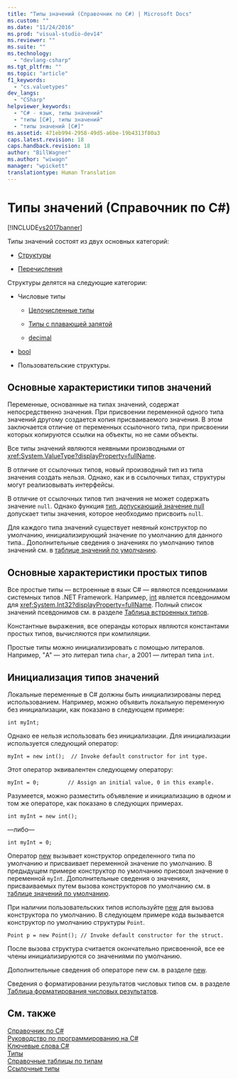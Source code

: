 ```yaml
---
title: "Типы значений (Справочник по C#) | Microsoft Docs"
ms.custom: ""
ms.date: "11/24/2016"
ms.prod: "visual-studio-dev14"
ms.reviewer: ""
ms.suite: ""
ms.technology: 
  - "devlang-csharp"
ms.tgt_pltfrm: ""
ms.topic: "article"
f1_keywords: 
  - "cs.valuetypes"
dev_langs: 
  - "CSharp"
helpviewer_keywords: 
  - "C# - язык, типы значений"
  - "типы [C#], типы значений"
  - "типы значений [C#]"
ms.assetid: 471eb994-2958-49d5-a6be-19b4313f80a3
caps.latest.revision: 18
caps.handback.revision: 18
author: "BillWagner"
ms.author: "wiwagn"
manager: "wpickett"
translationtype: Human Translation
---
```

# Типы значений (Справочник по C#)
[!INCLUDE[vs2017banner](../../../csharp/includes/vs2017banner.md)]

Типы значений состоят из двух основных категорий:  
  
-   [Структуры](../../../csharp/language-reference/keywords/struct.md)  
  
-   [Перечисления](../../../csharp/language-reference/keywords/enum.md)  
  
 Структуры делятся на следующие категории:  
  
-   Числовые типы  
  
    -   [Целочисленные типы](../../../csharp/language-reference/keywords/integral-types-table.md)  
  
    -   [Типы с плавающей запятой](../../../csharp/language-reference/keywords/floating-point-types-table.md)  
  
    -   [decimal](../../../csharp/language-reference/keywords/decimal.md)  
  
-   [bool](../../../csharp/language-reference/keywords/bool.md)  
  
-   Пользовательские структуры.  
  
## Основные характеристики типов значений  
 Переменные, основанные на типах значений, содержат непосредственно значения.  При присвоении переменной одного типа значений другому создается копия присваиваемого значения.  В этом заключается отличие от переменных ссылочного типа, при присвоении которых копируются ссылки на объекты, но не сами объекты.  
  
 Все типы значений являются неявными производными от <xref:System.ValueType?displayProperty=fullName>.  
  
 В отличие от ссылочных типов, новый производный тип из типа значения создать нельзя.  Однако, как и в ссылочных типах, структуры могут реализовывать интерфейсы.  
  
 В отличие от ссылочных типов тип значения не может содержать значение `null`.  Однако функция [тип, допускающий значение null](../../../csharp/programming-guide/nullable-types/index.md) допускает типы значения, которое необходимо присвоить `null`.  
  
 Для каждого типа значений существует неявный конструктор по умолчанию, инициализирующий значение по умолчанию для данного типа..  Дополнительные сведения о значениях по умолчанию типов значений см. в [таблице значений по умолчанию](../../../csharp/language-reference/keywords/default-values-table.md).  
  
## Основные характеристики простых типов  
 Все простые типы — встроенные в язык C\# — являются псевдонимами системных типов .NET Framework.  Например, [int](../../../csharp/language-reference/keywords/int.md) является псевдонимом для <xref:System.Int32?displayProperty=fullName>.  Полный список значений псевдонимов см. в разделе [Таблица встроенных типов](../../../csharp/language-reference/keywords/built-in-types-table.md).  
  
 Константные выражения, все операнды которых являются константами простых типов, вычисляются при компиляции.  
  
 Простые типы можно инициализировать с помощью литералов.  Например, "A" — это литерал типа `char`, а 2001 — литерал типа `int`.  
  
## Инициализация типов значений  
 Локальные переменные в C\# должны быть инициализированы перед использованием.  Например, можно объявить локальную переменную без инициализации, как показано в следующем примере:  
  
```  
int myInt;  
```  
  
 Однако ее нельзя использовать без инициализации.  Для инициализации используется следующий оператор:  
  
```  
myInt = new int();  // Invoke default constructor for int type.  
```  
  
 Этот оператор эквивалентен следующему оператору:  
  
```  
myInt = 0;         // Assign an initial value, 0 in this example.  
```  
  
 Разумеется, можно разместить объявление и инициализацию в одном и том же операторе, как показано в следующих примерах.  
  
```  
int myInt = new int();  
```  
  
 —либо—  
  
```  
int myInt = 0;  
```  
  
 Оператор [new](../../../csharp/language-reference/keywords/new.md) вызывает конструктор определенного типа по умолчанию и присваивает переменной значение по умолчанию.  В предыдущем примере конструктор по умолчанию присвоил значение `0` переменной `myInt`.  Дополнительные сведения о значениях, присваиваемых путем вызова конструкторов по умолчанию см. в [таблице значений по умолчанию](../../../csharp/language-reference/keywords/default-values-table.md).  
  
 При наличии пользовательских типов используйте [new](../../../csharp/language-reference/keywords/new.md) для вызова конструктора по умолчанию.  В следующем примере кода вызывается конструктор по умолчанию структуры `Point`.  
  
```  
Point p = new Point(); // Invoke default constructor for the struct.  
```  
  
 После вызова структура считается окончательно присвоенной, все ее члены инициализируются со значениями по умолчанию.  
  
 Дополнительные сведения об операторе new см. в разделе [new](../../../csharp/language-reference/keywords/new.md).  
  
 Сведения о форматировании результатов числовых типов см. в разделе [Таблица форматирования числовых результатов](../../../csharp/language-reference/keywords/formatting-numeric-results-table.md).  
  
## См. также  
 [Справочник по C\#](../../../csharp/language-reference/index.md)   
 [Руководство по программированию на C\#](../../../csharp/programming-guide/index.md)   
 [Ключевые слова C\#](../../../csharp/language-reference/keywords/index.md)   
 [Типы](../../../csharp/language-reference/keywords/types.md)   
 [Справочные таблицы по типам](../../../csharp/language-reference/keywords/reference-tables-for-types.md)   
 [Ссылочные типы](../../../csharp/language-reference/keywords/reference-types.md)